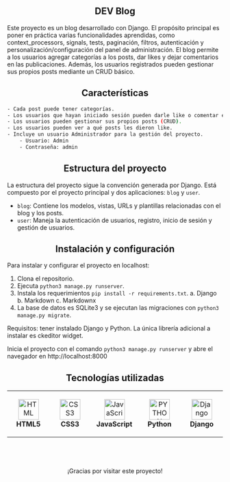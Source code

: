 ##  <div align="center">**DEV Blog**</div>

Este proyecto es un blog desarrollado con Django. El propósito principal es poner en práctica varias funcionalidades aprendidas, como context_processors, signals, tests, paginación, filtros, autenticación y personalización/configuración del panel de administración. El blog permite a los usuarios agregar categorías a los posts, dar likes y dejar comentarios en las publicaciones. Además, los usuarios registrados pueden gestionar sus propios posts mediante un CRUD básico.

## <h2 align="center"> Características</h2>
```bash
- Cada post puede tener categorías.
- Los usuarios que hayan iniciado sesión pueden darle like o comentar en el blog.
- Los usuarios pueden gestionar sus propios posts (CRUD).
- Los usuarios pueden ver a qué posts les dieron like.
- Incluye un usuario Administrador para la gestión del proyecto.
	- Usuario: Admin
	- Contraseña: admin
```

## <h2 align="center"> Estructura del proyecto</h2>

La estructura del proyecto sigue la convención generada por Django. Está compuesto por el proyecto principal y dos aplicaciones: `blog` y `user`.

- `blog`: Contiene los modelos, vistas, URLs y plantillas relacionadas con el blog y los posts.
- `user`: Maneja la autenticación de usuarios, registro, inicio de sesión y gestión de usuarios.
  
## <h2 align="center"> Instalación y configuración</h2>


Para instalar y configurar el proyecto en localhost:

1. Clona el repositorio.
2. Ejecuta `python3 manage.py runserver`.
3. Instala los requerimientos `pip install -r requirements.txt`.
   a. Django
   b. Markdown
   c. Markdownx
5. La base de datos es SQLite3 y se ejecutan las migraciones con `python3 manage.py migrate`.

Requisitos: tener instalado Django y Python. La única librería adicional a instalar es ckeditor widget.

Inicia el proyecto con el comando `python3 manage.py runserver` y abre el navegador en http://localhost:8000


## <h2 align="center">Tecnologías utilizadas</h2>
<div align="center">
<table>
  <tr>
    <td align="center" height="108" width="108">
      <img
        src="https://cdn.jsdelivr.net/gh/devicons/devicon/icons/html5/html5-plain.svg"
        width="48"
        height="48"
        alt="HTML"
      />
      <br /><strong>HTML5</strong>
    </td>
    <td align="center" height="108" width="108">
      <img
        src="https://cdn.jsdelivr.net/gh/devicons/devicon/icons/css3/css3-plain.svg"
        width="48"
        height="48"
        alt="CSS3"
      />
      <br /><strong>CSS3</strong>
    </td>
    <td align="center" height="108" width="108">
      <img
        src="https://cdn.jsdelivr.net/gh/devicons/devicon/icons/javascript/javascript-plain.svg"
        width="48"
        height="48"
        alt="JavaScript"
      />
      <br /><strong>JavaScript</strong>
    </td>
    <td align="center" height="108" width="108">
      <img
        src="https://upload.wikimedia.org/wikipedia/commons/thumb/c/c3/Python-logo-notext.svg/1024px-Python-logo-notext.svg.png"
        width="48"
        height="48"
        alt="PYTHON"
      />
      <br /><strong>Python</strong>
    </td>
    <td align="center" height="108" width="108">
      <img
        src="https://profilinator.rishav.dev/skills-assets/django-original.svg"
        width="48"
        height="48"
        alt="Django"
      />
      <br /><strong>Django</strong>
    </td>

    
    
 </tr>
</table>

  </div>





<h1></h1>
<br>
<p align="center">¡Gracias por visitar este proyecto!</p>
